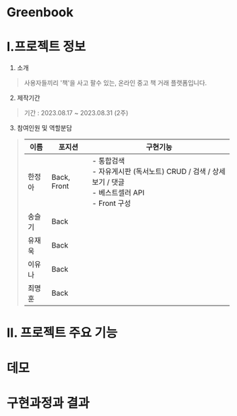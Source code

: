 # Greenbook

# I.프로젝트 정보
1. 소개
> 사용자들끼리 '책'을 사고 팔수 있는, 온라인 중고 책 거래 플랫폼입니다.

2. 제작기간
> 기간 : 2023.08.17 ~ 2023.08.31 (2주)

3. 참여인원 및 역할분담
>|이름|포지션|구현기능|
>|---|---|---|
>|한정아|Back, Front| - 통합검색 <br> - 자유게시판 (독서노트) CRUD / 검색 / 상세보기 / 댓글  <br> - 베스트셀러 API  <br> - Front 구성|
>|송슬기|Back|
>|유재욱|Back|
>|이유나|Back|
>|최명훈|Back|


# II. 프로젝트 주요 기능



# 데모

# 구현과정과 결과
